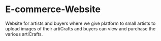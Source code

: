 # E-commerce-Website
Website for artists and buyers where we give platform to small artists to upload images of their artiCrafts and buyers can view and purchase the various artiCrafts.
